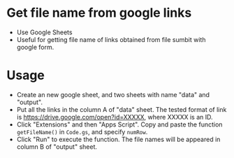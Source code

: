 # Get file name from google links
* Use Google Sheets
* Useful for getting file name of links obtained from file sumbit with google form.

# Usage
* Create an new google sheet, and two sheets with name "data" and "output".
* Put all the links in the column A of "data" sheet. The tested format of link is https://drive.google.com/open?id=XXXXX, where XXXXX is an ID.
* Click "Extensions" and then "Apps Script". Copy and paste the function `getFileName()` in `Code.gs`, and specify `numRow`.
* Click "Run" to execute the function. The file names will be appeared in column B of "output" sheet.
